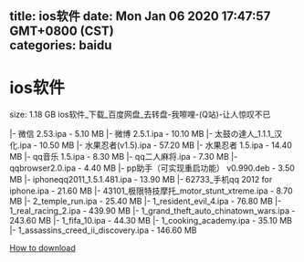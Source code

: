
title: ios软件
date: Mon Jan 06 2020 17:47:57 GMT+0800 (CST)    
categories: baidu
---

# ios软件
size: 1.18 GB
 ios软件_下载_百度网盘_去转盘-我嚓哩-(Q站)-让人惊叹不已
 
|- 微信 2.53.ipa - 5.10 MB
|- 微博 2.5.1.ipa - 10.10 MB
|- 太鼓の達人_1.1.1_汉化.ipa - 10.50 MB
|- 水果忍者(v1.5).ipa - 57.20 MB
|- 水果忍者 1.5.ipa - 14.40 MB
|- qq音乐 1.5.ipa - 8.30 MB
|- qq二人麻将.ipa - 7.30 MB
|- qqbrowser2.0.ipa - 4.40 MB
|- pp助手（可实现重启功能） v0.990.deb - 3.50 MB
|- iphoneqq2011_1.5.1.481.ipa - 13.90 MB
|- 62733_手机qq 2012 for iphone.ipa - 21.60 MB
|- 43101_极限特技摩托_motor_stunt_xtreme.ipa - 8.70 MB
|- 2_temple_run.ipa - 25.40 MB
|- 1_resident_evil_4.ipa - 76.80 MB
|- 1_real_racing_2.ipa - 439.90 MB
|- 1_grand_theft_auto_chinatown_wars.ipa - 243.60 MB
|- 1_fifa_10.ipa - 44.30 MB
|- 1_cooking_academy.ipa - 35.10 MB
|- 1_assassins_creed_ii_discovery.ipa - 146.60 MB

[How to download](https://bpcam.bemobtrk.com/go/2ceec3aa-1ca2-46d6-b9ff-aaa5c184517c?jno=5432)